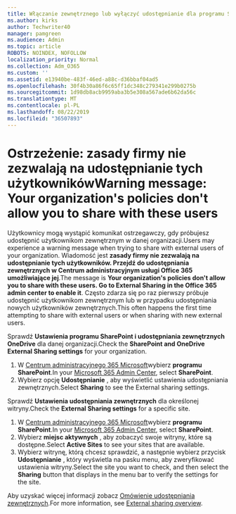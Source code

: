 ```yaml
---
title: Włączanie zewnętrznego lub wyłączyć udostępnianie dla programu SharePoint
ms.author: kirks
author: Techwriter40
manager: pamgreen
ms.audience: Admin
ms.topic: article
ROBOTS: NOINDEX, NOFOLLOW
localization_priority: Normal
ms.collection: Adm_O365
ms.custom: ''
ms.assetid: e13940be-483f-46ed-a88c-d36bbaf04ad5
ms.openlocfilehash: 30f4b30a86f6c65ff1dc348c279341e299b0275b
ms.sourcegitcommit: 1d98db8acb9959aba3b5e308a567ade6b62da56c
ms.translationtype: MT
ms.contentlocale: pl-PL
ms.lasthandoff: 08/22/2019
ms.locfileid: "36507893"
---
```

# <a name="warning-message-your-organizations-policies-dont-allow-you-to-share-with-these-users"></a><span data-ttu-id="76516-102">Ostrzeżenie: zasady firmy nie zezwalają na udostępnianie tych użytkowników</span><span class="sxs-lookup"><span data-stu-id="76516-102">Warning message: Your organization's policies don't allow you to share with these users</span></span>

<span data-ttu-id="76516-103">Użytkownicy mogą wystąpić komunikat ostrzegawczy, gdy próbujesz udostępnić użytkownikom zewnętrznym w danej organizacji.</span><span class="sxs-lookup"><span data-stu-id="76516-103">Users may experience a warning message when trying to share with external users of your organization.</span></span> <span data-ttu-id="76516-104">Wiadomość jest **zasady firmy nie zezwalają na udostępnianie tych użytkowników. Przejdź do udostępniania zewnętrznych w Centrum administracyjnym usługi Office 365 umożliwiające jej**.</span><span class="sxs-lookup"><span data-stu-id="76516-104">The message is **Your organization's policies don't allow you to share with these users. Go to External Sharing in the Office 365 admin center to enable it**.</span></span> <span data-ttu-id="76516-105">Często zdarza się po raz pierwszy próbuje udostępnić użytkownikom zewnętrznym lub w przypadku udostępniania nowych użytkowników zewnętrznych.</span><span class="sxs-lookup"><span data-stu-id="76516-105">This often happens the first time attempting to share with external users or when sharing with new external users.</span></span>

<span data-ttu-id="76516-106">Sprawdź **Ustawienia programu SharePoint i udostępniania zewnętrznych OneDrive** dla danej organizacji.</span><span class="sxs-lookup"><span data-stu-id="76516-106">Check the **SharePoint and OneDrive External Sharing settings** for your organization.</span></span>

1. <span data-ttu-id="76516-107">W [Centrum administracyjnego 365 Microsoft](https://admin.microsoft.com/AdminPortal/Home#/homepage">https://admin.microsoft.com/)wybierz **programu SharePoint**.</span><span class="sxs-lookup"><span data-stu-id="76516-107">In your [Microsoft 365 Admin Center](https://admin.microsoft.com/AdminPortal/Home#/homepage">https://admin.microsoft.com/), select **SharePoint**.</span></span>
3. <span data-ttu-id="76516-108">Wybierz opcję **Udostępnianie** , aby wyświetlić ustawienia udostępniania zewnętrznych.</span><span class="sxs-lookup"><span data-stu-id="76516-108">Select **Sharing** to see the External sharing settings.</span></span>

<span data-ttu-id="76516-109">Sprawdź **Ustawienia udostępniania zewnętrznych** dla określonej witryny.</span><span class="sxs-lookup"><span data-stu-id="76516-109">Check the **External Sharing settings** for a specific site.</span></span>

1. <span data-ttu-id="76516-110">W [Centrum administracyjnego 365 Microsoft](https://admin.microsoft.com/AdminPortal/Home#/homepage">https://admin.microsoft.com/)wybierz **programu SharePoint**.</span><span class="sxs-lookup"><span data-stu-id="76516-110">In your [Microsoft 365 Admin Center](https://admin.microsoft.com/AdminPortal/Home#/homepage">https://admin.microsoft.com/), select **SharePoint**.</span></span>
2. <span data-ttu-id="76516-111">Wybierz **miejsc aktywnych** , aby zobaczyć swoje witryny, które są dostępne.</span><span class="sxs-lookup"><span data-stu-id="76516-111">Select **Active Sites** to see your sites that are available.</span></span>
3. <span data-ttu-id="76516-112">Wybierz witrynę, którą chcesz sprawdzić, a następnie wybierz przycisk **Udostępnianie** , który wyświetla na pasku menu, aby zweryfikować ustawienia witryny.</span><span class="sxs-lookup"><span data-stu-id="76516-112">Select the site you want to check, and then select the **Sharing** button that displays in the menu bar to verify the settings for the site.</span></span>

<span data-ttu-id="76516-113">Aby uzyskać więcej informacji zobacz [Omówienie udostępniania zewnętrznych](https://docs.microsoft.com/sharepoint/external-sharing-overview).</span><span class="sxs-lookup"><span data-stu-id="76516-113">For more information, see [External sharing overview](https://docs.microsoft.com/sharepoint/external-sharing-overview).</span></span>
